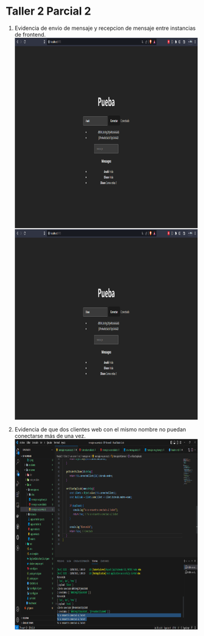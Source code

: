 # Taller 2 Parcial 2

1. Evidencia de envio de mensaje y recepcion de mensaje entre instancias de frontend. <br>
<img src="evidencia/1.png" height="500cm" /><br>
<img src="evidencia/2.png" height="500cm" /><br>

2. Evidencia de que dos clientes web con el mismo nombre no puedan conectarse más de una vez.<br>
<img src="evidencia/3.png" height="500cm" /><br>